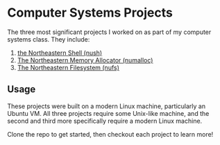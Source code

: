 # Computer Systems Projects
The three most significant projects I worked on as part of my computer systems class. They include:

1. [the Northeastern Shell (nush)](nush)
2. [The Northeastern Memory Allocator (numalloc)](numalloc)
3. [The Northeastern Filesystem (nufs)](nufs)

## Usage
These projects were built on a modern Linux machine, particularly an Ubuntu VM. All three projects require some Unix-like machine, and the second and third more specifically require a modern Linux machine.


Clone the repo to get started, then checkout each project to learn more!
